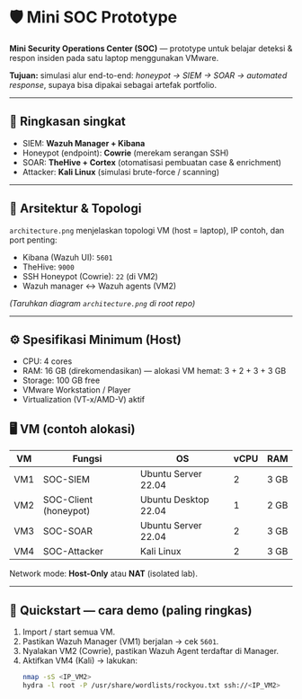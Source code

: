 # 🛡️ Mini SOC Prototype

**Mini Security Operations Center (SOC)** — prototype untuk belajar deteksi & respon insiden pada satu laptop menggunakan VMware.

**Tujuan:** simulasi alur end-to-end: *honeypot → SIEM → SOAR → automated response*, supaya bisa dipakai sebagai artefak portfolio.

---

## 🔎 Ringkasan singkat
- SIEM: **Wazuh Manager + Kibana**  
- Honeypot (endpoint): **Cowrie** (merekam serangan SSH)  
- SOAR: **TheHive + Cortex** (otomatisasi pembuatan case & enrichment)  
- Attacker: **Kali Linux** (simulasi brute-force / scanning)

---

## 🧩 Arsitektur & Topologi
`architecture.png` menjelaskan topologi VM (host = laptop), IP contoh, dan port penting:
- Kibana (Wazuh UI): `5601`
- TheHive: `9000`
- SSH Honeypot (Cowrie): `22` (di VM2)
- Wazuh manager <-> Wazuh agents (VM2)

*(Taruhkan diagram `architecture.png` di root repo)*

---

## ⚙️ Spesifikasi Minimum (Host)
- CPU: 4 cores  
- RAM: 16 GB (direkomendasikan) — alokasi VM hemat: 3 + 2 + 3 + 3 GB  
- Storage: 100 GB free  
- VMware Workstation / Player  
- Virtualization (VT-x/AMD-V) aktif

## 🖥️ VM (contoh alokasi)
| VM | Fungsi | OS | vCPU | RAM |
|---|--------|----|------|-----|
| VM1 | SOC-SIEM | Ubuntu Server 22.04 | 2 | 3 GB |
| VM2 | SOC-Client (honeypot) | Ubuntu Desktop 22.04 | 1 | 2 GB |
| VM3 | SOC-SOAR | Ubuntu Server 22.04 | 2 | 3 GB |
| VM4 | SOC-Attacker | Kali Linux | 2 | 3 GB |

Network mode: **Host-Only** atau **NAT** (isolated lab).

---

## 🚀 Quickstart — cara demo (paling ringkas)
1. Import / start semua VM.  
2. Pastikan Wazuh Manager (VM1) berjalan → cek `5601`.  
3. Nyalakan VM2 (Cowrie), pastikan Wazuh Agent terdaftar di Manager.  
4. Aktifkan VM4 (Kali) → lakukan:
   ```bash
   nmap -sS <IP_VM2>
   hydra -l root -P /usr/share/wordlists/rockyou.txt ssh://<IP_VM2>
